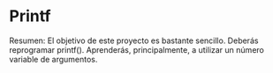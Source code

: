 # Printf
Resumen:  El objetivo de este proyecto es bastante sencillo. Deberás reprogramar printf(). Aprenderás, principalmente, a utilizar un número variable de argumentos.
